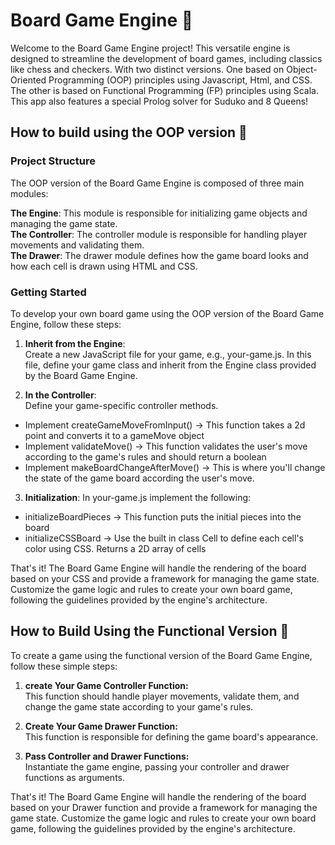 # Board Game Engine 📌 
Welcome to the Board Game Engine project! This versatile engine is designed to streamline the development of board games, including classics like chess and checkers.
With two distinct versions. One based on Object-Oriented Programming (OOP) principles using Javascript, Html, and CSS. 
The other is based on Functional Programming (FP) principles using Scala.    
This app also features a special Prolog solver for Suduko and 8 Queens!

## How to build using the OOP version 📌
### Project Structure
The OOP version of the Board Game Engine is composed of three main modules:

**The Engine**: This module is responsible for initializing game objects and managing the game state.   
**The Controller**: The controller module is responsible for handling player movements and validating them.   
**The Drawer**: The drawer module defines how the game board looks and how each cell is drawn using HTML and CSS.   
### Getting Started
To develop your own board game using the OOP version of the Board Game Engine, follow these steps:

1. **Inherit from the Engine**:   
Create a new JavaScript file for your game, e.g., your-game.js. In this file,
define your game class and inherit from the Engine class provided by the Board Game Engine.

2. **In the Controller**:   
Define your game-specific controller methods.
- Implement createGameMoveFromInput() -> This function takes a 2d point and converts it to a gameMove object
- Implement validateMove() -> This function validates the user's move according to the game's rules and should return a boolean
- Implement makeBoardChangeAfterMove() -> This is where you'll change the state of the game board according the user's move.

3. **Initialization**:
In your-game.js implement the following:
- initializeBoardPieces -> This function puts the initial pieces into the board
- initializeCSSBoard -> Use the built in class Cell to define each cell's color using CSS. Returns a 2D array of cells

That's it! 
The Board Game Engine will handle the rendering of the board based on your CSS and provide a framework for managing the game state. 
Customize the game logic and rules to create your own board game, following the guidelines provided by the engine's architecture.

## How to Build Using the Functional Version 📌
To create a game using the functional version of the Board Game Engine, follow these simple steps:   

1. **create Your Game Controller Function:**   
This function should handle player movements, validate them, and change the game state according to your game's rules.

2. **Create Your Game Drawer Function:**   
This function is responsible for defining the game board's appearance.

3. **Pass Controller and Drawer Functions:**   
Instantiate the game engine, passing your controller and drawer functions as arguments.   


That's it! 
The Board Game Engine will handle the rendering of the board based on your Drawer function and provide a framework for managing the game state. 
Customize the game logic and rules to create your own board game, following the guidelines provided by the engine's architecture.


